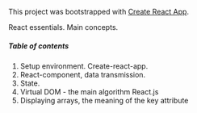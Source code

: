 This project was bootstrapped with [Create React App](https://github.com/facebookincubator/create-react-app).

React essentials. Main concepts.

##### Table of contents
1. Setup environment. Create-react-app.
2. React-component, data transmission.
3. State.
4. Virtual DOM - the main algorithm React.js
5. Displaying arrays, the meaning of the key attribute